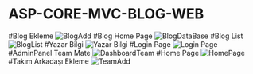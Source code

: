# ASP-CORE-MVC-BLOG-WEB
#Blog Ekleme
![BlogAdd](https://user-images.githubusercontent.com/66069141/202373981-5d4fc00e-badf-4cc2-9fb4-c5729c9991e6.png)
#Blog Home Page
![BlogDataBase](https://user-images.githubusercontent.com/66069141/202373989-a3f17c55-3b02-496a-b9f7-68b8d7d6fcd0.png)
#Blog List 
![BlogList](https://user-images.githubusercontent.com/66069141/202373993-ae03f4df-e75f-40bd-9589-b3c8e58f03fb.png)
#Yazar Bilgi
 ![Yazar Bilgi](https://user-images.githubusercontent.com/66069141/202373977-b5017ebb-6e5e-47f8-9d5c-28cf1120ea68.png)
#Login Page
![Login Page](https://user-images.githubusercontent.com/66069141/202373973-178a46b3-4432-4b2a-a8dd-9e852c6eee58.png)
#AdminPanel Team Mate
![DashboardTeam](https://user-images.githubusercontent.com/66069141/202374001-f9f354e8-ae2a-4a50-998c-4d74f42acb5b.png)
#Home Page
![HomePage](https://user-images.githubusercontent.com/66069141/202374004-fe8faaca-d56b-4ee5-a0ef-558ee406d3bf.png)
#Takım Arkadaşı Ekleme
![TeamAdd](https://user-images.githubusercontent.com/66069141/202373976-a94e1b2c-b9aa-4b81-ad38-16af284f51f0.png)
